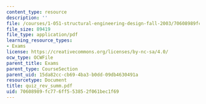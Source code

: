 ```yaml
---
content_type: resource
description: ''
file: /courses/1-051-structural-engineering-design-fall-2003/70608989fc776ff553852f061bec1f69_quiz_rev_summ.pdf
file_size: 89419
file_type: application/pdf
learning_resource_types:
- Exams
license: https://creativecommons.org/licenses/by-nc-sa/4.0/
ocw_type: OCWFile
parent_title: Exams
parent_type: CourseSection
parent_uid: 15da82cc-cb69-4ba3-b0dd-09db4630491a
resourcetype: Document
title: quiz_rev_summ.pdf
uid: 70608989-fc77-6ff5-5385-2f061bec1f69
---
```

